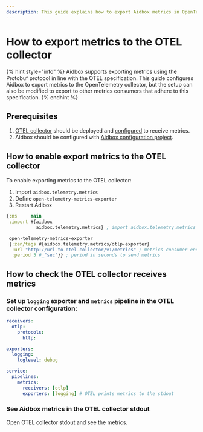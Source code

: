 ```yaml
---
description: This guide explains how to export Aidbox metrics in OpenTelemetry format
---
```


# How to export metrics to the OTEL collector

{% hint style="info" %}
Aidbox supports exporting metrics using the Protobuf protocol in line with the OTEL specification. This guide configures Aidbox to export metrics to the OpenTelemetry collector, but the setup can also be modified to export to other metrics consumers that adhere to this specification.
{% endhint %}

## Prerequisites&#x20;

1. [OTEL collector](https://opentelemetry.io/docs/collector/) should be deployed and [configured](https://opentelemetry.io/docs/collector/configuration/) to receive metrics.
2. Aidbox should be configured with [Aidbox configuration project](../../../aidbox-configuration/aidbox-zen-lang-project/).

## How to enable export metrics to the OTEL collector

To  enable exporting metrics to the OTEL collector:

1. Import `aidbox.telemetry.metrics`
2. Define `open-telemetry-metrics-exporter`
3. Restart Adibox

```clojure
{:ns     main
 :import #{aidbox
           aidbox.telemetry.metrics} ; import aidbox.telemetry.metrics

 open-telemetry-metrics-exporter
 {:zen/tags #{aidbox.telemetry.metrics/otlp-exporter}
  :url "http://url-to-otel-collector/v1/metrics" ; metrics consumer endpoint
  :period 5 #_"sec"}} ; period in seconds to send metrics 
```

## How to check the OTEL collector receives metrics&#x20;

### Set up `logging` exporter and `metrics` pipeline in the OTEL collector configuration:

```yaml
receivers:
  otlp:
    protocols:
      http:

exporters:
  logging:
    loglevel: debug

service:
  pipelines:
    metrics:
      receivers: [otlp]
      exporters: [logging] # OTEL prints metrics to the stdout
```

### See Aidbox metrics in the OTEL collector stdout

Open OTEL collector stdout and see the metrics.
